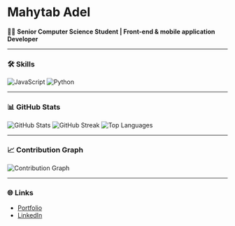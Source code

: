 # Mahytab Adel

👩‍💻 **Senior Computer Science Student | Front-end & mobile application Developer**

---

### 🛠️ Skills
![JavaScript](https://img.shields.io/badge/JavaScript-F7DF1E?style=for-the-badge&logo=javascript&logoColor=black)
![Python](https://img.shields.io/badge/Python-3776AB?style=for-the-badge&logo=python&logoColor=white)

---

### 📊 GitHub Stats
![GitHub Stats](https://github-readme-stats.vercel.app/api?username=mahytabadel&show_icons=true&theme=radical)
![GitHub Streak](https://streak-stats.demolab.com/?user=mahytabadel&theme=radical)
![Top Languages](https://github-readme-stats.vercel.app/api/top-langs/?username=mahytabadel&layout=compact&theme=radical)

---

### 📈 Contribution Graph
![Contribution Graph](https://github-readme-activity-graph.vercel.app/graph?username=mahytabadel&theme=radical)

---

### 🌐 Links
- [Portfolio](https://github.com/3724801/Mahytab-Adel)
- [LinkedIn]([https://linkedin.com/in/mahytabadel](https://www.linkedin.com/in/mahytab-adel-62b886229/))

